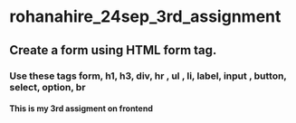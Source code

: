 # rohanahire_24sep_3rd_assignment
## Create a form using HTML form tag.
### Use these tags  form, h1, h3, div,  hr , ul , li, label, input , button, select, option, br
#### This is my 3rd assigment on frontend
